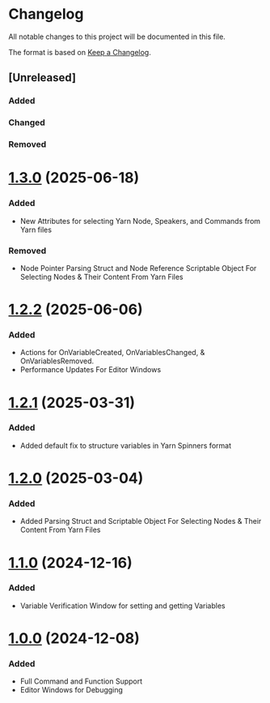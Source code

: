 # Changelog

All notable changes to this project will be documented in this file.

The format is based on [Keep a Changelog](https://keepachangelog.com/en/1.0.0/).

## [Unreleased]

### Added

### Changed

### Removed

# [1.3.0](https://github.com/samuraininja84/Thimble/compare/v1.2.2...v1.3.0) (2025-06-18)

### Added
* New Attributes for selecting Yarn Node, Speakers, and Commands from Yarn files

### Removed
* Node Pointer Parsing Struct and Node Reference Scriptable Object For Selecting Nodes & Their Content From Yarn Files

# [1.2.2](https://github.com/samuraininja84/Thimble/compare/v1.2.1...v1.2.2) (2025-06-06)

### Added
* Actions for OnVariableCreated, OnVariablesChanged, & OnVariablesRemoved.
* Performance Updates For Editor Windows

# [1.2.1](https://github.com/samuraininja84/Thimble/compare/v1.2.0...v1.2.1) (2025-03-31)

### Added
* Added default fix to structure variables in Yarn Spinners format

# [1.2.0](https://github.com/samuraininja84/Thimble/compare/v1.1.0...v1.2.0) (2025-03-04)

### Added
* Added Parsing Struct and Scriptable Object For Selecting Nodes & Their Content From Yarn Files

# [1.1.0](https://github.com/samuraininja84/Thimble/compare/v1.0.0...v1.1.0) (2024-12-16)

### Added
* Variable Verification Window for setting and getting Variables

# [1.0.0](https://github.com/samuraininja84/Thimble) (2024-12-08)

### Added
* Full Command and Function Support
* Editor Windows for Debugging
